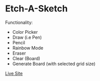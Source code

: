 # Etch-A-Sketch

Functionality:
- Color Picker
- Draw (i.e Pen)
- Pencil
- Rainbow Mode
- Eraser
- Clear (Board)
- Generate Board (with selected grid size)

[Live Site](https://hsaad.github.io/etch-a-sketch/)